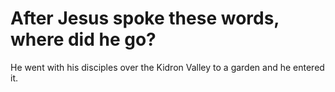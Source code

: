 # After Jesus spoke these words, where did he go?

He went with his disciples over the Kidron Valley to a garden and he entered it.
